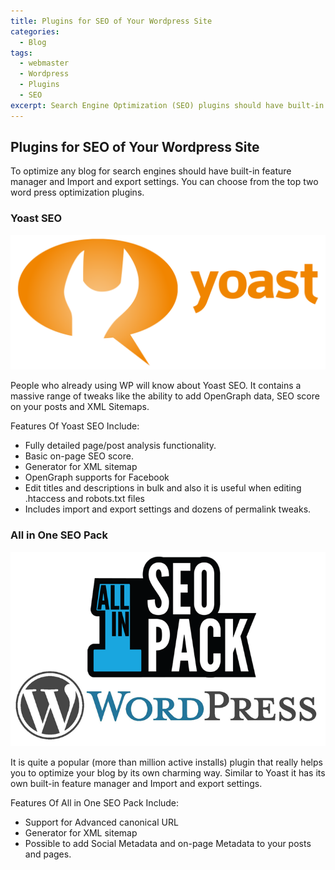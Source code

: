 ```yaml
---
title: Plugins for SEO of Your Wordpress Site 
categories:
  - Blog
tags:
  - webmaster
  - Wordpress
  - Plugins
  - SEO
excerpt: Search Engine Optimization (SEO) plugins should have built-in feature manager and Import and export settings. You can choose from the top two word press SEO plugins.
---
```

## Plugins for SEO of Your Wordpress Site

To optimize any blog for search engines should have built-in feature manager and Import and export settings. You can choose from the top two word press optimization plugins.

### Yoast SEO
  
![Yoast SEO](/assets/images/plugins-07.png)

People who already using WP will know about Yoast SEO. It contains a massive range of tweaks like the ability to add OpenGraph data, SEO score on your posts and XML Sitemaps.

Features Of Yoast SEO Include:
*	Fully detailed page/post analysis functionality.
*	Basic on-page SEO score.
*	Generator for XML sitemap
*	OpenGraph supports for Facebook
*	Edit titles and descriptions in bulk and also it is useful when editing .htaccess and robots.txt files
*	Includes import and export settings and dozens of permalink tweaks.

### All in One SEO Pack

![All in One SEO Pack](/assets/images/plugins-08.png)

It is quite a popular (more than million active installs) plugin that really helps you to optimize your blog by its own charming way. Similar to Yoast it has its own built-in feature manager and Import and export settings.

Features Of All in One SEO Pack Include:
*	Support for Advanced canonical URL 
*	Generator for XML sitemap 
*	Possible to add Social Metadata and on-page Metadata to your posts and pages.

